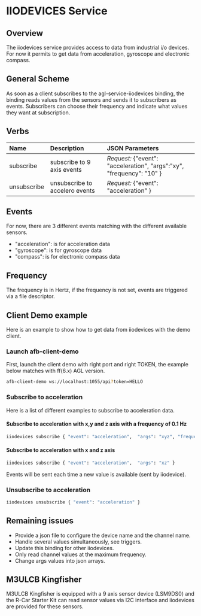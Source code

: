 # IIODEVICES Service

## Overview

The iiodevices service provides access to data from industrial i/o devices.
For now it permits to get data from acceleration, gyroscope and electronic compass.

## General Scheme

As soon as a client subscribes to the agl-service-iiodevices binding,
the binding reads values from the sensors and sends it to subscribers as events.
Subscribers can choose their frequency and indicate what values they want at
subscription.

## Verbs

| Name               | Description                                 | JSON Parameters                                                   |
|:-------------------|:--------------------------------------------|:---------------------------------------------------------------   |
| subscribe          | subscribe to 9 axis events                  | *Request:* {"event": "acceleration", "args":"xy", "frequency": "10" }|
| unsubscribe        | unsubscribe to accelero events              | *Request:* {"event": "acceleration" } |

## Events

For now, there are 3 different events matching with the different available sensors.

* "acceleration": is for acceleration data
* "gyroscope": is for gyroscope data
* "compass": is for electronic compass data

## Frequency

The frequency is in Hertz, if the frequency is not set, events are triggered via a file descriptor.

## Client Demo example

Here is an example to show how to get data from iiodevices with the demo client.

### Launch afb-client-demo

First, launch the client demo with right port and right TOKEN, the example below
matches with ff(6.x) AGL version.

``` bash
afb-client-demo ws://localhost:1055/api?token=HELLO
```

### Subscribe to acceleration

Here is a list of different examples to subscribe to acceleration data.

#### Subscribe to acceleration with x,y and z axis with a frequency of 0.1 Hz

``` bash
iiodevices subscribe { "event": "acceleration",  "args": "xyz", "frequency": "0.1" }
```

#### Subscribe to acceleration with x and z axis

``` bash
iiodevices subscribe { "event": "acceleration",  "args": "xz" }
```

Events will be sent each time a new value is available (sent by iiodevice).

### Unsubscribe to acceleration

``` bash
iiodevices unsubscribe { "event": "acceleration" }
```

## Remaining issues

- Provide a json file to configure the device name and the channel name.
- Handle several values simultaneously, see triggers.
- Update this binding for other iiodevices.
- Only read channel values at the maximum frequency.
- Change args values into json arrays.

## M3ULCB Kingfisher

M3ULCB Kingfisher is equipped with a 9 axis sensor device (LSM9DS0) and the R-Car Starter
Kit can read sensor values via I2C interface and iiodevices are provided for
these sensors.

